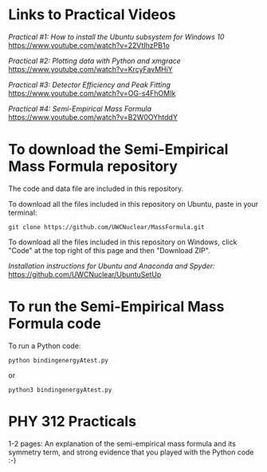 # Links to Practical Videos
*Practical #1: How to install the Ubuntu subsystem for Windows 10*  https://www.youtube.com/watch?v=22VtIhzPB1o

*Practical #2: Plotting data with Python and xmgrace*  https://www.youtube.com/watch?v=KrcyFavMHiY

*Practical #3: Detector Efficiency and Peak Fitting*  https://www.youtube.com/watch?v=OG-s4FhOMIk

*Practical #4: Semi-Empirical Mass Formula* https://www.youtube.com/watch?v=B2W0OYhtddY


# To download the Semi-Empirical Mass Formula repository
The code and data file are included in this repository.

To download all the files included in this repository on Ubuntu, paste in your terminal:

    git clone https://github.com/UWCNuclear/MassFormula.git
    
To download all the files included in this repository on Windows, click "Code" at the top right of this page and then "Download ZIP".    

*Installation instructions for Ubuntu and Anaconda and Spyder:* https://github.com/UWCNuclear/UbuntuSetUp


# To run the Semi-Empirical Mass Formula code

To run a Python code:

    python bindingenergyAtest.py

or

    python3 bindingenergyAtest.py

# PHY 312 Practicals

1-2 pages: An explanation of the semi-empirical mass formula and its symmetry term, and strong evidence that you played with the Python code :-)
